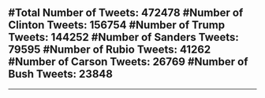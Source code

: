 #Total Number of Tweets: 472478 
#Number of Clinton Tweets: 156754
#Number of Trump Tweets: 144252
#Number of Sanders Tweets: 79595
#Number of Rubio Tweets: 41262
#Number of Carson Tweets: 26769
#Number of Bush Tweets: 23848
---
---
